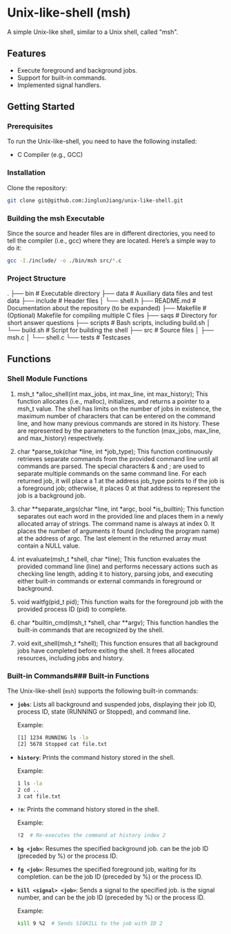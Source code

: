 # Unix-like-shell (msh)

A simple Unix-like shell, similar to a Unix shell, called "msh".

## Features

- Execute foreground and background jobs.
- Support for built-in commands.
- Implemented signal handlers.

## Getting Started

### Prerequisites

To run the Unix-like-shell, you need to have the following installed:

- C Compiler (e.g., GCC)

### Installation

Clone the repository:

```bash
git clone git@github.com:JinglunJiang/unix-like-shell.git
```

### Building the msh Executable

Since the source and header files are in different directories, you need to tell the compiler (i.e., gcc) where they are located. Here’s a simple way to do it:

```bash
gcc -I./include/ -o ./bin/msh src/*.c
```

### Project Structure

.
├── bin # Executable directory
├── data # Auxiliary data files and test data
├── include # Header files
│ └── shell.h
├── README.md # Documentation about the repository (to be expanded)
├── Makefile # (Optional) Makefile for compiling multiple C files
├── saqs # Directory for short answer questions
├── scripts # Bash scripts, including build.sh
│ └── build.sh # Script for building the shell
├── src # Source files
│ ├── msh.c
│ └── shell.c
└── tests # Testcases

## Functions

### Shell Module Functions

1. msh_t \*alloc_shell(int max_jobs, int max_line, int max_history);
   This function allocates (i.e., malloc), initializes, and returns a pointer to a msh_t value. The shell has limits on the number of jobs in existence, the maximum number of characters that can be entered on the command line, and how many previous commands are stored in its history. These are represented by the parameters to the function (max_jobs, max_line, and max_history) respectively.

2. char *parse_tok(char *line, int \*job_type);
   This function continuously retrieves separate commands from the provided command line until all commands are parsed. The special characters & and ; are used to separate multiple commands on the same command line. For each returned job, it will place a 1 at the address job_type points to if the job is a foreground job; otherwise, it places 0 at that address to represent the job is a background job.

3. char \**separate_args(char *line, int *argc, bool *is_builtin);
   This function separates out each word in the provided line and places them in a newly allocated array of strings. The command name is always at index 0. It places the number of arguments it found (including the program name) at the address of argc. The last element in the returned array must contain a NULL value.

4. int evaluate(msh_t *shell, char *line);
   This function evaluates the provided command line (line) and performs necessary actions such as checking line length, adding it to history, parsing jobs, and executing either built-in commands or external commands in foreground or background.

5. void waitfg(pid_t pid);
   This function waits for the foreground job with the provided process ID (pid) to complete.

6. char *builtin_cmd(msh_t *shell, char \*\*argv);
   This function handles the built-in commands that are recognized by the shell.

7. void exit_shell(msh_t \*shell);
   This function ensures that all background jobs have completed before exiting the shell. It frees allocated resources, including jobs and history.

### Built-in Commands### Built-in Functions

The Unix-like-shell (`msh`) supports the following built-in commands:

- **`jobs`**: Lists all background and suspended jobs, displaying their job ID, process ID, state (RUNNING or Stopped), and command line.

  Example:

  ```bash
  [1] 1234 RUNNING ls -la
  [2] 5678 Stopped cat file.txt

  ```

- **`history`**: Prints the command history stored in the shell.

  Example:

  ```bash
  1 ls -la
  2 cd ..
  3 cat file.txt

  ```

- **`!n`**: Prints the command history stored in the shell.

  Example:

  ```bash
  !2  # Re-executes the command at history index 2

  ```

- **`bg <job>`**:
  Resumes the specified background job. <job> can be the job ID (preceded by %) or the process ID.

- **`fg <job>`**:
  Resumes the specified foreground job, waiting for its completion. <job> can be the job ID (preceded by %) or the process ID.

- **`kill <signal> <job>`**:
  Sends a signal to the specified job. <signal> is the signal number, and <job> can be the job ID (preceded by %) or the process ID.

  Example:

  ```bash
  kill 9 %2  # Sends SIGKILL to the job with ID 2

  ```
